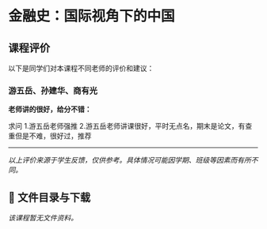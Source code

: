 # 金融史：国际视角下的中国

## 课程评价

以下是同学们对本课程不同老师的评价和建议：

### 游五岳、孙建华、商有光

**老师讲的很好，给分不错：**

求问   1.游五岳老师强推 2.游五岳老师讲课很好，平时无点名，期末是论文，有查重但是不难，很好过，推荐

---

*以上评价来源于学生反馈，仅供参考。具体情况可能因学期、班级等因素而有所不同。*
## 📄 文件目录与下载

_该课程暂无文件资料。_
